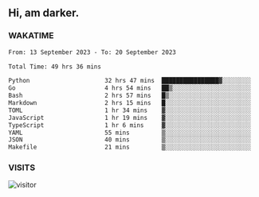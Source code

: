 ## Hi, am darker.

### WAKATIME

<!--START_SECTION:waka-->

```txt
From: 13 September 2023 - To: 20 September 2023

Total Time: 49 hrs 36 mins

Python                     32 hrs 47 mins  ████████████████▓░░░░░░░░   66.10 %
Go                         4 hrs 54 mins   ██▒░░░░░░░░░░░░░░░░░░░░░░   09.91 %
Bash                       2 hrs 57 mins   █▒░░░░░░░░░░░░░░░░░░░░░░░   05.97 %
Markdown                   2 hrs 15 mins   █░░░░░░░░░░░░░░░░░░░░░░░░   04.56 %
TOML                       1 hr 34 mins    ▓░░░░░░░░░░░░░░░░░░░░░░░░   03.17 %
JavaScript                 1 hr 19 mins    ▓░░░░░░░░░░░░░░░░░░░░░░░░   02.66 %
TypeScript                 1 hr 6 mins     ▓░░░░░░░░░░░░░░░░░░░░░░░░   02.24 %
YAML                       55 mins         ▒░░░░░░░░░░░░░░░░░░░░░░░░   01.87 %
JSON                       40 mins         ▒░░░░░░░░░░░░░░░░░░░░░░░░   01.36 %
Makefile                   21 mins         ▒░░░░░░░░░░░░░░░░░░░░░░░░   00.71 %
```

<!--END_SECTION:waka-->

### VISITS
<!-- i should probably build this when i will have some time -->
![visitor](https://profile-counter.glitch.me/sanix-darker/count.svg)

